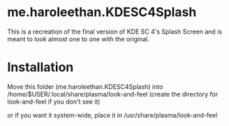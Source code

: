 # me.haroleethan.KDESC4Splash
This is a recreation of the final version of KDE SC 4's Splash Screen and is meant to look almost one to one with the original.

# Installation
Move this folder (me.haroleethan.KDESC4Splash) into /home/$USER/.local/share/plasma/look-and-feel (create the directory for look-and-feel if you don't see it)

or if you want it system-wide, place it in /usr/share/plasma/look-and-feel
